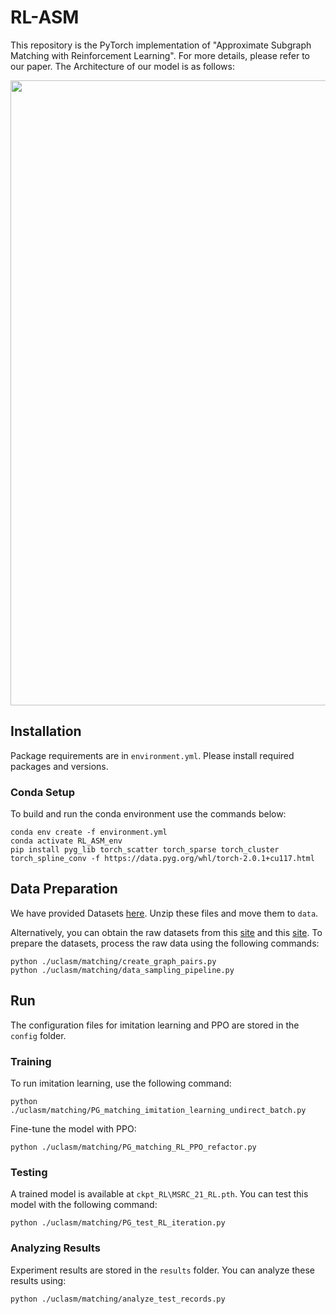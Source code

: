 
# RL-ASM
This repository is the PyTorch implementation of "Approximate Subgraph Matching with Reinforcement Learning". For more details, please refer to our paper.
The Architecture of our model is as follows:
<p align="center">
    <image src="framework_0516.jpg" width="1000" />
</p>

## Installation

Package requirements are in `environment.yml`. Please install required packages and versions. 

### Conda Setup

To build and run the conda environment use the commands below:
```
conda env create -f environment.yml
conda activate RL_ASM_env
pip install pyg_lib torch_scatter torch_sparse torch_cluster torch_spline_conv -f https://data.pyg.org/whl/torch-2.0.1+cu117.html
```

## Data Preparation
We have provided Datasets [here](https://drive.google.com/drive/folders/181SDISsNurT_w3eO5cgR7uJof5f66LRS?usp=drive_link). Unzip these files and move them to ```data```.

Alternatively, you can obtain the raw datasets from this [site](https://chrsmrrs.github.io/datasets/docs/datasets/) and this [site](https://snap.stanford.edu/data/email-EuAll.html). To prepare the datasets, process the raw data using the following commands:

```
python ./uclasm/matching/create_graph_pairs.py
python ./uclasm/matching/data_sampling_pipeline.py
```

## Run
The configuration files for imitation learning and PPO are stored in the  ```config``` folder.
### Training

To run imitation learning, use the following command:
```
python ./uclasm/matching/PG_matching_imitation_learning_undirect_batch.py
```
Fine-tune the model with PPO:
```
python ./uclasm/matching/PG_matching_RL_PPO_refactor.py
```

### Testing
A trained model is available at  ```ckpt_RL\MSRC_21_RL.pth```. You can test this model with the following command:
```
python ./uclasm/matching/PG_test_RL_iteration.py
```

### Analyzing Results
Experiment results are stored in the ```results``` folder. You can analyze these results using:
```
python ./uclasm/matching/analyze_test_records.py
```